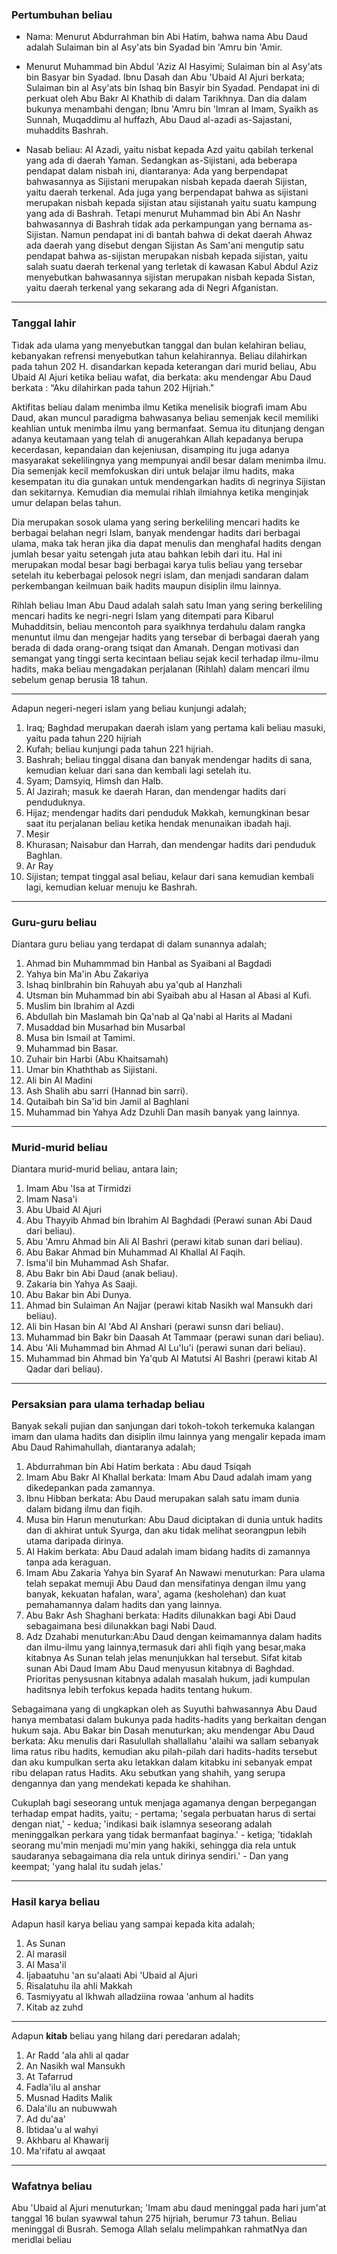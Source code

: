 ### Pertumbuhan beliau 

- Nama: Menurut Abdurrahman bin Abi Hatim, bahwa nama Abu Daud adalah Sulaiman bin al Asy'ats bin Syadad bin 'Amru bin 'Amir. 

- Menurut Muhammad bin Abdul 'Aziz Al Hasyimi; Sulaiman bin al Asy'ats bin Basyar bin Syadad. Ibnu Dasah dan Abu 'Ubaid Al Ajuri berkata; Sulaiman bin al Asy'ats bin Ishaq bin Basyir bin Syadad. Pendapat ini di perkuat oleh Abu Bakr Al Khathib di dalam Tarikhnya. Dan dia dalam bukunya menambahi dengan; Ibnu 'Amru bin 'Imran al Imam, Syaikh as Sunnah, Muqaddimu al huffazh, Abu Daud al-azadi as-Sajastani, muhaddits Bashrah. 

- Nasab beliau: Al Azadi, yaitu nisbat kepada Azd yaitu qabilah terkenal yang ada di daerah Yaman. Sedangkan as-Sijistani, ada beberapa pendapat dalam nisbah ini, diantaranya: Ada yang berpendapat bahwasannya as Sijistani merupakan nisbah kepada daerah Sijistan, yaitu daerah terkenal. Ada juga yang berpendapat bahwa as sijistani merupakan nisbah kepada sijistan atau sijistanah yaitu suatu kampung yang ada di Bashrah. Tetapi menurut Muhammad bin Abi An Nashr bahwasannya di Bashrah tidak ada perkampungan yang bernama as-Sijistan. Namun pendapat ini di bantah bahwa di dekat daerah Ahwaz ada daerah yang disebut dengan Sijistan As Sam'ani mengutip satu pendapat bahwa as-sijistan merupakan nisbah kepada sijistan, yaitu salah suatu daerah terkenal yang terletak di kawasan Kabul Abdul Aziz menyebutkan bahwasannya sijistan merupakan nisbah kepada Sistan, yaitu daerah terkenal yang sekarang ada di Negri Afganistan.

---

### Tanggal lahir

Tidak ada ulama yang menyebutkan tanggal dan bulan kelahiran beliau, kebanyakan refrensi menyebutkan tahun kelahirannya. Beliau dilahirkan pada tahun 202 H. disandarkan kepada keterangan dari murid beliau, Abu Ubaid Al Ajuri ketika beliau wafat, dia berkata: aku mendengar Abu Daud berkata : “Aku dilahirkan pada tahun 202 Hijriah." 

Aktifitas beliau dalam menimba ilmu Ketika menelisik biografi imam Abu Daud, akan muncul paradigma bahwasanya beliau semenjak kecil memiliki keahlian untuk menimba ilmu yang bermanfaat. Semua itu ditunjang dengan adanya keutamaan yang telah di anugerahkan Allah kepadanya berupa kecerdasan, kepandaian dan kejeniusan, disamping itu juga adanya masyarakat sekelilingnya yang mempunyai andil besar dalam menimba ilmu. Dia semenjak kecil memfokuskan diri untuk belajar ilmu hadits, maka kesempatan itu dia gunakan untuk mendengarkan hadits di negrinya Sijistan dan sekitarnya. Kemudian dia memulai rihlah ilmiahnya ketika menginjak umur delapan belas tahun. 

Dia merupakan sosok ulama yang sering berkeliling mencari hadits ke berbagai belahan negri Islam, banyak mendengar hadits dari berbagai ulama, maka tak heran jika dia dapat menulis dan menghafal hadits dengan jumlah besar yaitu setengah juta atau bahkan lebih dari itu. Hal ini merupakan modal besar bagi berbagai karya tulis beliau yang tersebar setelah itu keberbagai pelosok negri islam, dan menjadi sandaran dalam perkembangan keilmuan baik hadits maupun disiplin ilmu lainnya. 

Rihlah beliau Iman Abu Daud adalah salah satu Iman yang sering berkeliling mencari hadits ke negri-negri Islam yang ditempati para Kibarul Muhadditsin, beliau mencontoh para syaikhnya terdahulu dalam rangka menuntut ilmu dan mengejar hadits yang tersebar di berbagai daerah yang berada di dada orang-orang tsiqat dan Amanah. Dengan motivasi dan semangat yang tinggi serta kecintaan beliau sejak kecil terhadap ilmu-ilmu hadits, maka beliau mengadakan perjalanan (Rihlah) dalam mencari ilmu sebelum genap berusia 18 tahun.

---

Adapun negeri-negeri islam yang beliau kunjungi adalah; 
1. Iraq; Baghdad merupakan daerah islam yang pertama kali beliau masuki, yaitu pada tahun 220 hijriah 
2. Kufah; beliau kunjungi pada tahun 221 hijriah. 
3. Bashrah; beliau tinggal disana dan banyak mendengar hadits di sana, kemudian keluar dari sana dan kembali lagi setelah itu. 
4. Syam; Damsyiq, Himsh dan Halb. 
5. Al Jazirah; masuk ke daerah Haran, dan mendengar hadits dari penduduknya. 
6. Hijaz; mendengar hadits dari penduduk Makkah, kemungkinan besar saat itu perjalanan beliau ketika hendak menunaikan ibadah haji. 
7. Mesir 
8. Khurasan; Naisabur dan Harrah, dan mendengar hadits dari penduduk Baghlan. 
9. Ar Ray 
10. Sijistan; tempat tinggal asal beliau, kelaur dari sana kemudian kembali lagi, kemudian keluar menuju ke Bashrah.

---
### Guru-guru beliau 

Diantara guru beliau yang terdapat di dalam sunannya adalah; 
1. Ahmad bin Muhammmad bin Hanbal as Syaibani al Bagdadi 
2. Yahya bin Ma'in Abu Zakariya 
3. Ishaq binIbrahin bin Rahuyah abu ya'qub al Hanzhali 
4. Utsman bin Muhammad bin abi Syaibah abu al Hasan al Abasi al Kufi. 
5. Muslim bin Ibrahim al Azdi 
6. Abdullah bin Maslamah bin Qa'nab al Qa'nabi al Harits al Madani 
7. Musaddad bin Musarhad bin Musarbal 
8. Musa bin Ismail at Tamimi. 
9. Muhammad bin Basar. 
10. Zuhair bin Harbi (Abu Khaitsamah) 
11. Umar bin Khaththab as Sijistani. 
12. Ali bin Al Madini 
13. Ash Shalih abu sarri (Hannad bin sarri). 
14. Qutaibah bin Sa'id bin Jamil al Baghlani 
15. Muhammad bin Yahya Adz Dzuhli Dan masih banyak yang lainnya.

---
### Murid-murid beliau 

Diantara murid-murid beliau, antara lain; 
1. Imam Abu 'Isa at Tirmidzi 
2. Imam Nasa'i 
3. Abu Ubaid Al Ajuri 
4. Abu Thayyib Ahmad bin Ibrahim Al Baghdadi (Perawi sunan Abi Daud dari beliau). 
5. Abu 'Amru Ahmad bin Ali Al Bashri (perawi kitab sunan dari beliau). 
6. Abu Bakar Ahmad bin Muhammad Al Khallal Al Faqih. 
7. Isma'il bin Muhammad Ash Shafar. 
8. Abu Bakr bin Abi Daud (anak beliau). 
9. Zakaria bin Yahya As Saaji. 
10. Abu Bakar bin Abi Dunya. 
11. Ahmad bin Sulaiman An Najjar (perawi kitab Nasikh wal Mansukh dari beliau). 
12. Ali bin Hasan bin Al 'Abd Al Anshari (perawi sunsn dari beliau). 
13. Muhammad bin Bakr bin Daasah At Tammaar (perawi sunan dari beliau). 
14. Abu 'Ali Muhammad bin Ahmad Al Lu'lu'i (perawi sunan dari beliau). 
15. Muhammad bin Ahmad bin Ya'qub Al Matutsi Al Bashri (perawi kitab Al Qadar dari beliau).

---
### Persaksian para ulama terhadap beliau 

Banyak sekali pujian dan sanjungan dari tokoh-tokoh terkemuka kalangan imam dan ulama hadits dan disiplin ilmu lainnya yang mengalir kepada imam Abu Daud Rahimahullah, diantaranya adalah; 
1. Abdurrahman bin Abi Hatim berkata : Abu daud Tsiqah 
2. Imam Abu Bakr Al Khallal berkata: Imam Abu Daud adalah imam yang dikedepankan pada zamannya. 
3. Ibnu Hibban berkata: Abu Daud merupakan salah satu imam dunia dalam bidang ilmu dan fiqih. 
4. Musa bin Harun menuturkan: Abu Daud diciptakan di dunia untuk hadits dan di akhirat untuk Syurga, dan aku tidak melihat seorangpun lebih utama daripada dirinya. 
5. Al Hakim berkata: Abu Daud adalah imam bidang hadits di zamannya tanpa ada keraguan. 
6. Imam Abu Zakaria Yahya bin Syaraf An Nawawi menuturkan: Para ulama telah sepakat memuji Abu Daud dan mensifatinya dengan ilmu yang banyak, kekuatan hafalan, wara', agama (kesholehan) dan kuat pemahamannya dalam hadits dan yang lainnya. 
7. Abu Bakr Ash Shaghani berkata: Hadits dilunakkan bagi Abi Daud sebagaimana besi dilunakkan bagi Nabi Daud. 
8. Adz Dzahabi menuturkan:Abu Daud dengan keimamannya dalam hadits dan ilmu-ilmu yang lainnya,termasuk dari ahli fiqih yang besar,maka kitabnya As Sunan telah jelas menunjukkan hal tersebut. Sifat kitab sunan Abi Daud Imam Abu Daud menyusun kitabnya di Baghdad. Prioritas penysusnan kitabnya adalah masalah hukum, jadi kumpulan haditsnya lebih terfokus kepada hadits tentang hukum. 

Sebagaimana yang di ungkapkan oleh as Suyuthi bahwasannya Abu Daud hanya membatasi dalam bukunya pada hadits-hadits yang berkaitan dengan hukum saja. Abu Bakar bin Dasah menuturkan; aku mendengar Abu Daud berkata: Aku menulis dari Rasulullah shallallahu 'alaihi wa sallam sebanyak lima ratus ribu hadits, kemudian aku pilah-pilah dari hadits-hadits tersebut dan aku kumpulkan serta aku letakkan dalam kitabku ini sebanyak empat ribu delapan ratus Hadits. Aku sebutkan yang shahih, yang serupa dengannya dan yang mendekati kepada ke shahihan. 

Cukuplah bagi seseorang untuk menjaga agamanya dengan berpegangan terhadap empat hadits, yaitu; - pertama; 'segala perbuatan harus di sertai dengan niat,' - kedua; 'indikasi baik islamnya seseorang adalah meninggalkan perkara yang tidak bermanfaat baginya.' - ketiga; 'tidaklah seorang mu'min menjadi mu'min yang hakiki, sehingga dia rela untuk saudaranya sebagaimana dia rela untuk dirinya sendiri.' - Dan yang keempat; 'yang halal itu sudah jelas.'

---

### Hasil karya beliau 

Adapun hasil karya beliau yang sampai kepada kita adalah; 
1. As Sunan 
2. Al marasil 
3. Al Masa'il 
4. Ijabaatuhu 'an su'alaati Abi 'Ubaid al Ajuri 
5. Risalatuhu ila ahli Makkah 
6. Tasmiyyatu al Ikhwah alladziina rowaa 'anhum al hadits 
7. Kitab az zuhd

---

Adapun **kitab** beliau yang hilang dari peredaran adalah; 
1. Ar Radd 'ala ahli al qadar 
2. An Nasikh wal Mansukh 
3. At Tafarrud 
4. Fadla'ilu al anshar 
5. Musnad Hadits Malik 
6. Dala'ilu an nubuwwah 
7. Ad du'aa' 
8. Ibtidaa'u al wahyi 
9. Akhbaru al Khawarij 
10. Ma'rifatu al awqaat

---
### Wafatnya beliau 

Abu 'Ubaid al Ajuri menuturkan; 'Imam abu daud meninggal pada hari jum'at tanggal 16 bulan syawwal tahun 275 hijriah, berumur 73 tahun. Beliau meninggal di Busrah. Semoga Allah selalu melimpahkan rahmatNya dan meridlai beliau